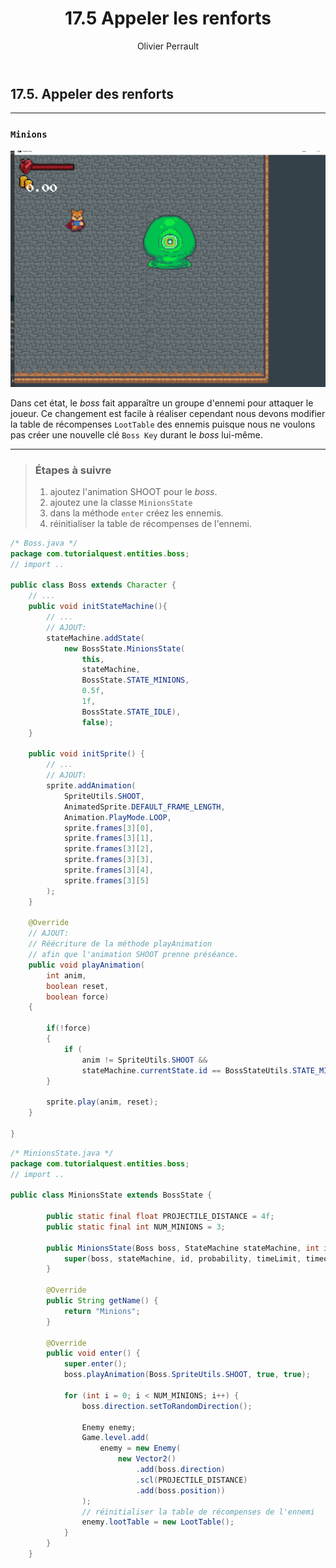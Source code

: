 ﻿---
slug: tutoquest-renforts
order: 42
title: 17.5 Appeler les renforts
author: Olivier Perrault
tag: tutorialquest
---

## 17.5. Appeler des renforts
---

### `Minions`

<img class="w-50 center" src="../../assets/tutorialquest/gif/boss-state-minions.gif">

Dans cet état, le *boss* fait apparaître un groupe d'ennemi pour attaquer le joueur. Ce changement est facile à réaliser cependant nous devons modifier la table de récompenses `LootTable` des ennemis puisque nous ne voulons pas créer une nouvelle clé `Boss Key` durant le *boss* lui-même.

---
> ### Étapes à suivre
> 1. ajoutez l'animation SHOOT pour le *boss*.
> 2. ajoutez une la classe `MinionsState`
> 3. dans la méthode `enter` créez les ennemis.
> 4. réinitialiser la table de récompenses de l'ennemi.

```java
/* Boss.java */
package com.tutorialquest.entities.boss;
// import ..

public class Boss extends Character {
    // ...
    public void initStateMachine(){
        // ...
        // AJOUT:
        stateMachine.addState(
            new BossState.MinionsState(
                this, 
                stateMachine, 
                BossState.STATE_MINIONS, 
                0.5f, 
                1f, 
                BossState.STATE_IDLE), 
                false);
    }

    public void initSprite() {
        // ...  
        // AJOUT:
        sprite.addAnimation(
            SpriteUtils.SHOOT,
            AnimatedSprite.DEFAULT_FRAME_LENGTH,
            Animation.PlayMode.LOOP,
            sprite.frames[3][0],
            sprite.frames[3][1],
            sprite.frames[3][2],
            sprite.frames[3][3],
            sprite.frames[3][4],
            sprite.frames[3][5]
        );
    }

    @Override
    // AJOUT:
    // Réécriture de la méthode playAnimation 
    // afin que l'animation SHOOT prenne préséance.
    public void playAnimation(
        int anim, 
        boolean reset, 
        boolean force) 
    {
        
        if(!force)
        {            
            if (
                anim != SpriteUtils.SHOOT &&
                stateMachine.currentState.id == BossStateUtils.STATE_MINIONS) return;
        }

        sprite.play(anim, reset);
    }

}
```

```java    
/* MinionsState.java */
package com.tutorialquest.entities.boss;
// import ..

public class MinionsState extends BossState {

        public static final float PROJECTILE_DISTANCE = 4f;
        public static final int NUM_MINIONS = 3;

        public MinionsState(Boss boss, StateMachine stateMachine, int id, float probability, float timeLimit, int timeoutState) {
            super(boss, stateMachine, id, probability, timeLimit, timeoutState);
        }

        @Override
        public String getName() {
            return "Minions";
        }

        @Override
        public void enter() {
            super.enter();
            boss.playAnimation(Boss.SpriteUtils.SHOOT, true, true);

            for (int i = 0; i < NUM_MINIONS; i++) {
                boss.direction.setToRandomDirection();
                
                Enemy enemy;
                Game.level.add(
                    enemy = new Enemy(
                        new Vector2()
                            .add(boss.direction)
                            .scl(PROJECTILE_DISTANCE)
                            .add(boss.position))
                );
                // réinitialiser la table de récompenses de l'ennemi        
                enemy.lootTable = new LootTable();
            }
        }
    }
```
